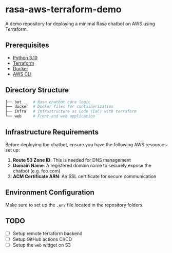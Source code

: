 # rasa-aws-terraform-demo
A demo repository for deploying a minimal Rasa chatbot on AWS using Terraform.

## Prerequisites
- [Python 3.10](https://www.python.org/downloads/release/python-3100/)
- [Terraform](https://developer.hashicorp.com/terraform/install)
- [Docker](https://docs.docker.com/engine/install/)
- [AWS CLI](https://aws.amazon.com/cli/)

## Directory Structure
```bash
├── bot     # Rasa chatbot core logic
├── docker  # Docker files for containerization
├── infra   # Infrastructure as Code (IaC) with terraform
└── web     # Front-end web application
```

## Infrastructure Requirements
Before deploying the chatbot, ensure you have the following AWS resources set up:

1. **Route 53 Zone ID**: This is needed for DNS management
2. **Domain Name**: A registered domain name to securely expose the chatbot (e.g. foo.com)
3. **ACM Certificate ARN**: An SSL certificate for secure communication

## Environment Configuration
Make sure to set up the `.env` file located in the repository folders.

## TODO
- [ ] Setup remote terraform backend
- [ ] Setup GitHub actions CI/CD
- [ ] Setup the `web` widget on S3
